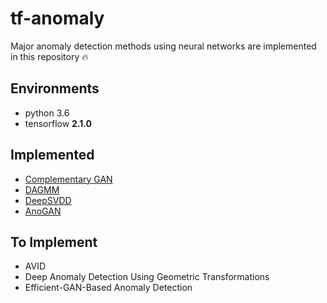 # tf-anomaly
Major anomaly detection methods using neural networks are implemented in this repository :fire:

## Environments
* python 3.6
* tensorflow **2.1.0**

## Implemented
* [Complementary GAN](https://github.com/salty-vanilla/tf-anomaly/tree/master/impl/complementary_gan)
* [DAGMM](https://github.com/salty-vanilla/tf-anomaly/tree/master/impl/dagmm)
* [DeepSVDD](https://github.com/salty-vanilla/tf-anomaly/tree/master/impl/deep-svdd)
* [AnoGAN](https://github.com/salty-vanilla/tf-anomaly/tree/master/impl/anogan)

## To Implement
* AVID
* Deep Anomaly Detection Using Geometric Transformations
* Efficient-GAN-Based Anomaly Detection
